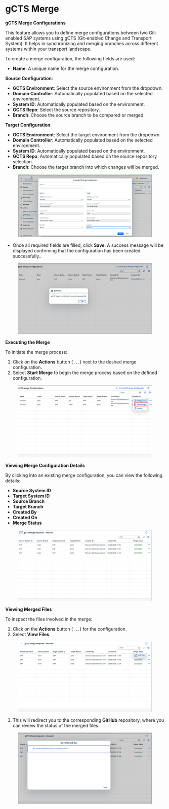 # gCTS Merge

**gCTS Merge Configurations**

This feature allows you to define merge configurations between two Git-enabled SAP systems using gCTS (Git-enabled Change and Transport System). It helps in synchronizing and merging branches across different systems within your transport landscape.

To create a merge configuration, the following fields are used:

* **Name**: A unique name for the merge configuration.

**Source Configuration**:

* **GCTS Environment**: Select the source environment from the dropdown.
* **Domain Controller**: Automatically populated based on the selected environment.
* **System ID**: Automatically populated based on the environment.
* **GCTS Repo**: Select the source repository.
* **Branch**: Choose the source branch to be compared or merged.

**Target Configuration**:

* **GCTS Environment**: Select the target environment from the dropdown.
* **Domain Controller**: Automatically populated based on the selected environment.
* **System ID**: Automatically populated based on the environment.
* **GCTS Repo**: Automatically populated based on the source repository selection.
* **Branch**: Choose the target branch into which changes will be merged.

<figure><img src="../../.gitbook/assets/image (2) (1) (1) (1) (1) (1) (1) (1) (1) (1) (1) (1) (1) (1) (1) (1) (1) (1).png" alt=""><figcaption></figcaption></figure>

* Once all required fields are filled, click **Save**. A success message will be displayed confirming that the configuration has been created successfully..

<figure><img src="../../.gitbook/assets/image (1) (1) (1) (1) (1) (1) (1) (1) (1) (1) (1) (1) (1) (1) (1) (1) (1) (1) (1) (1) (1) (1).png" alt=""><figcaption></figcaption></figure>

**Executing the Merge**

To initiate the merge process:

1. Click on the **Actions** button (`...`) next to the desired merge configuration.
2. Select **Start Merge** to begin the merge process based on the defined configuration.

<figure><img src="../../.gitbook/assets/image (4) (1) (1) (1) (1) (1) (1) (1) (1) (1) (1) (1) (1) (1) (1).png" alt=""><figcaption></figcaption></figure>

**Viewing Merge Configuration Details**

By clicking into an existing merge configuration, you can view the following details:

* **Source System ID**
* **Target System ID**
* **Source Branch**
* **Target Branch**
* **Created By**
* **Created On**
* **Merge Status**

<figure><img src="../../.gitbook/assets/image (5) (1) (1) (1) (1) (1) (1) (1) (1) (1) (1) (1) (1).png" alt=""><figcaption></figcaption></figure>

**Viewing Merged Files**

To inspect the files involved in the merge:

1. Click on the **Actions** button (`...`) for the configuration.
2. Select **View Files**.

<figure><img src="../../.gitbook/assets/image (6) (1) (1) (1) (1) (1) (1) (1) (1).png" alt=""><figcaption></figcaption></figure>

3. This will redirect you to the corresponding **GitHub** repository, where you can review the status of the merged files.

<figure><img src="../../.gitbook/assets/image (7) (1) (1) (1) (1) (1) (1) (1).png" alt=""><figcaption></figcaption></figure>
